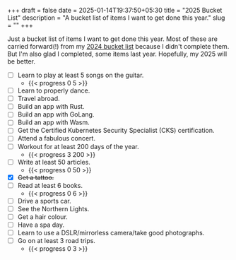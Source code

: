 +++ 
draft = false
date = 2025-01-14T19:37:50+05:30
title = "2025 Bucket List"
description = "A bucket list of items I want to get done this year."
slug = "" 
+++

Just a bucket list of items I want to get done this year. Most of these are carried forward(!) from my [2024 bucket list](../bucket-list-2024) because I didn't complete them. But I'm also glad I completed, some items last year. Hopefully, my 2025 will be better.

- [ ] Learn to play at least 5 songs on the guitar.
  - {{< progress 0 5 >}}
- [ ] Learn to properly dance.
- [ ] Travel abroad.
- [ ] Build an app with Rust.
- [ ] Build an app with GoLang.
- [ ] Build an app with Wasm.
- [ ] Get the Certified Kubernetes Security Specialist (CKS) certification.
- [ ] Attend a fabulous concert.
- [ ] Workout for at least 200 days of the year.
  - {{< progress 3 200 >}}
- [ ] Write at least 50 articles.
  - {{< progress 0 50 >}}
- [X] ~~Get a tattoo.~~
- [ ] Read at least 6 books.
  - {{< progress 0 6 >}}
- [ ] Drive a sports car.
- [ ] See the Northern Lights.
- [ ] Get a hair colour.
- [ ] Have a spa day.
- [ ] Learn to use a DSLR/mirrorless camera/take good photographs.
- [ ] Go on at least 3 road trips.
  - {{< progress 0 3 >}}
